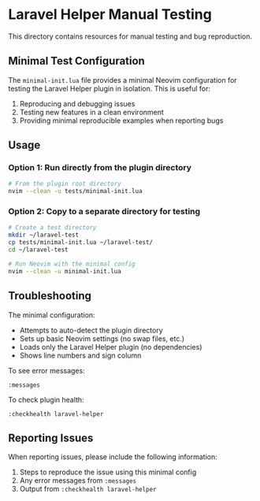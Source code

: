 # Laravel Helper Manual Testing

This directory contains resources for manual testing and bug reproduction.

## Minimal Test Configuration

The `minimal-init.lua` file provides a minimal Neovim configuration for testing the Laravel Helper plugin in isolation. This is useful for:

1. Reproducing and debugging issues
2. Testing new features in a clean environment
3. Providing minimal reproducible examples when reporting bugs

## Usage

### Option 1: Run directly from the plugin directory

```bash
# From the plugin root directory
nvim --clean -u tests/minimal-init.lua
```

### Option 2: Copy to a separate directory for testing

```bash
# Create a test directory
mkdir ~/laravel-test
cp tests/minimal-init.lua ~/laravel-test/
cd ~/laravel-test

# Run Neovim with the minimal config
nvim --clean -u minimal-init.lua
```

## Troubleshooting

The minimal configuration:
- Attempts to auto-detect the plugin directory
- Sets up basic Neovim settings (no swap files, etc.)
- Loads only the Laravel Helper plugin (no dependencies)
- Shows line numbers and sign column

To see error messages:
```
:messages
```

To check plugin health:
```
:checkhealth laravel-helper
```

## Reporting Issues

When reporting issues, please include the following information:
1. Steps to reproduce the issue using this minimal config
2. Any error messages from `:messages`
3. Output from `:checkhealth laravel-helper`